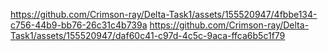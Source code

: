 https://github.com/Crimson-ray/Delta-Task1/assets/155520947/4fbbe134-c756-44b9-bb76-26c31c4b739a
https://github.com/Crimson-ray/Delta-Task1/assets/155520947/daf60c41-c97d-4c5c-9aca-ffca6b5c1f79

